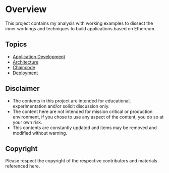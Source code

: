 # Overview

This project contains my analysis with working examples to dissect the inner workings and techniques to build applications based on Ethereum.

## Topics

* [Application Development](./apps/doc.md)
* [Architecture](./arch/doc.md)
* [Chaincode](./chaincode/doc.md)
* [Deployment](./deployment/doc.md)


## Disclaimer

* The contents in this project are intended for educational, experimentation and/or solicit discussion only.
* The content here are not intended for mission critical or production environment, if you chose to use any aspect of the content, you do so at your own risk.
* This contents are constantly updated and items may be removed and modified without warning.

## Copyright

Please respect the copyright of the respective contributors and materials referenced here.